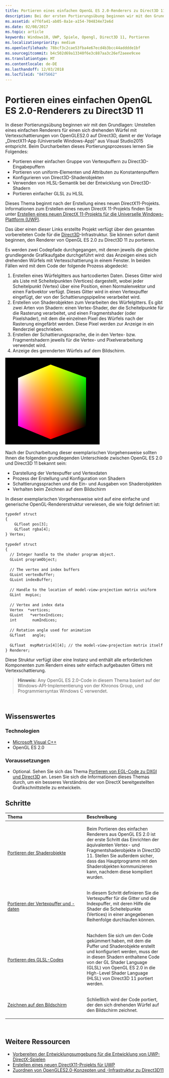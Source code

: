 ```yaml
---
title: Portieren eines einfachen OpenGL ES 2.0-Renderers zu Direct3D 11
description: Bei der ersten Portierungsübung beginnen wir mit den Grundlagen - Umstellen eines einfachen Renderers für einen sich drehenden Würfel mit Vertexschattierungen von OpenGLES2.0 auf Direct3D, damit er der Vorlage DirectX 11-App (Universelle Windows-App) aus Visual Studio2015 entspricht.
ms.assetid: e7f6fa41-ab05-8a1e-a154-704834e72e6d
ms.date: 02/08/2017
ms.topic: article
keywords: Windows10, UWP, Spiele, Opengl, Direct3D 11, Portieren
ms.localizationpriority: medium
ms.openlocfilehash: 78bcf3c2cae53fba4e67ecd4b3bcc44adddde1bf
ms.sourcegitcommit: b4c502d69a13340f6e3c887aa3c26ef2aeee9cee
ms.translationtype: MT
ms.contentlocale: de-DE
ms.lasthandoff: 12/03/2018
ms.locfileid: "8475662"
---
```

# <a name="port-a-simple-opengl-es-20-renderer-to-direct3d-11"></a>Portieren eines einfachen OpenGL ES 2.0-Renderers zu Direct3D 11



In dieser Portierungsübung beginnen wir mit den Grundlagen: Umstellen eines einfachen Renderers für einen sich drehenden Würfel mit Vertexschattierungen von OpenGLES2.0 auf Direct3D, damit er der Vorlage „DirectX11-App (Universelle Windows-App)“ aus Visual Studio2015 entspricht. Beim Durcharbeiten dieses Portierungsprozesses lernen Sie Folgendes:

-   Portieren einer einfachen Gruppe von Vertexpuffern zu Direct3D-Eingabepuffern
-   Portieren von uniform-Elementen und Attributen zu Konstantenpuffern
-   Konfigurieren von Direct3D-Shaderobjekten
-   Verwenden von HLSL-Semantik bei der Entwicklung von Direct3D-Shadern
-   Portieren einfacher GLSL zu HLSL

Dieses Thema beginnt nach der Erstellung eines neuen DirectX11-Projekts. Informationen zum Erstellen eines neuen DirectX 11-Projekts finden Sie unter [Erstellen eines neuen DirectX 11-Projekts für die Universelle Windows-Plattform (UWP)](user-interface.md).

Das über einen dieser Links erstellte Projekt verfügt über den gesamten vorbereiteten Code für die [Direct3D](https://msdn.microsoft.com/library/windows/desktop/ff476345)-Infrastruktur. Sie können sofort damit beginnen, den Renderer von OpenGL ES 2.0 zu Direct3D 11 zu portieren.

Es werden zwei Codepfade durchgegangen, mit denen jeweils die gleiche grundlegende Grafikaufgabe durchgeführt wird: das Anzeigen eines sich drehenden Würfels mit Vertexschattierung in einem Fenster. In beiden Fällen wird mit dem Code der folgende Prozess abgedeckt:

1.  Erstellen eines Würfelgitters aus hartcodierten Daten. Dieses Gitter wird als Liste mit Scheitelpunkten (Vertices) dargestellt, wobei jeder Scheitelpunkt (Vertex) über eine Position, einen Normalenvektor und einen Farbvektor verfügt. Dieses Gitter wird in einen Vertexpuffer eingefügt, der von der Schattierungspipeline verarbeitet wird.
2.  Erstellen von Shaderobjekten zum Verarbeiten des Würfelgitters. Es gibt zwei Arten von Shadern: einen Vertex-Shader, der die Scheitelpunkte für die Rasterung verarbeitet, und einen Fragmentshader (oder Pixelshader), mit dem die einzelnen Pixel des Würfels nach der Rasterung eingefärbt werden. Diese Pixel werden zur Anzeige in ein Renderziel geschrieben.
3.  Erstellen der Schattierungssprache, die in den Vertex- bzw. Fragmentshadern jeweils für die Vertex- und Pixelverarbeitung verwendet wird.
4.  Anzeige des gerenderten Würfels auf dem Bildschirm.

![Einfacher OpenGL-Würfel](images/simple-opengl-cube.png)

Nach der Durcharbeitung dieser exemplarischen Vorgehensweise sollten Ihnen die folgenden grundlegenden Unterschiede zwischen OpenGL ES 2.0 und Direct3D 11 bekannt sein:

-   Darstellung der Vertexpuffer und Vertexdaten
-   Prozess der Erstellung und Konfiguration von Shadern
-   Schattierungssprachen und die Ein- und Ausgaben von Shaderobjekten
-   Verhalten beim Zeichnen auf dem Bildschirm

In dieser exemplarischen Vorgehensweise wird auf eine einfache und generische OpenGL-Rendererstruktur verwiesen, die wie folgt definiert ist:

``` syntax
typedef struct 
{
    GLfloat pos[3];        
    GLfloat rgba[4];
} Vertex;

typedef struct
{
  // Integer handle to the shader program object.
  GLuint programObject;

  // The vertex and index buffers
  GLuint vertexBuffer;
  GLuint indexBuffer;

  // Handle to the location of model-view-projection matrix uniform
  GLint  mvpLoc; 
   
  // Vertex and index data
  Vertex  *vertices;
  GLuint   *vertexIndices;
  int       numIndices;

  // Rotation angle used for animation
  GLfloat   angle;

  GLfloat  mvpMatrix[4][4]; // the model-view-projection matrix itself
} Renderer;
```

Diese Struktur verfügt über eine Instanz und enthält alle erforderlichen Komponenten zum Rendern eines sehr einfach aufgebauten Gitters mit Vertexschattierung.

> **Hinweis:** Any OpenGL ES 2.0-Code in diesem Thema basiert auf der Windows-API-Implementierung von der Khronos Group, und Programmiersyntax Windows C verwendet.

 

## <a name="what-you-need-to-know"></a>Wissenswertes


### <a name="technologies"></a>Technologien

-   [Microsoft Visual C++](http://msdn.microsoft.com/library/vstudio/60k1461a.aspx)
-   OpenGL ES 2.0

### <a name="prerequisites"></a>Voraussetzungen

-   Optional. Sehen Sie sich das Thema [Portieren von EGL-Code zu DXGI und Direct3D](moving-from-egl-to-dxgi.md) an. Lesen Sie sich die Informationen dieses Themas durch, um ein besseres Verständnis der von DirectX bereitgestellten Grafikschnittstelle zu entwickeln.

## <a name="span-idkeylinksstepsheadingspansteps"></a><span id="keylinks_steps_heading"></span>Schritte


<table>
<colgroup>
<col width="50%" />
<col width="50%" />
</colgroup>
<thead>
<tr class="header">
<th align="left">Thema</th>
<th align="left">Beschreibung</th>
</tr>
</thead>
<tbody>
<tr class="odd">
<td align="left"><p><a href="port-the-shader-config.md">Portieren der Shaderobjekte</a></p></td>
<td align="left"><p>Beim Portieren des einfachen Renderers aus OpenGL ES 2.0 ist der erste Schritt das Einrichten der äquivalenten Vertex- und Fragmentshaderobjekte in Direct3D 11. Stellen Sie außerdem sicher, dass das Hauptprogramm mit den Shaderobjekten kommunizieren kann, nachdem diese kompiliert wurden.</p></td>
</tr>
<tr class="even">
<td align="left"><p><a href="port-the-vertex-buffers-and-data-config.md">Portieren der Vertexpuffer und -daten</a></p></td>
<td align="left"><p>In diesem Schritt definieren Sie die Vertexpuffer für die Gitter und die Indexpuffer, mit deren Hilfe die Shader die Scheitelpunkte (Vertices) in einer angegebenen Reihenfolge durchlaufen können.</p></td>
</tr>
<tr class="odd">
<td align="left"><p><a href="port-the-glsl.md">Portieren des GLSL-Codes</a></p></td>
<td align="left"><p>Nachdem Sie sich um den Code gekümmert haben, mit dem die Puffer und Shaderobjekte erstellt und konfiguriert werden, muss der in diesen Shadern enthaltene Code von der GL Shader Language (GLSL) von OpenGL ES 2.0 in die High-Level Shader Language (HLSL) von Direct3D 11 portiert werden.</p></td>
</tr>
<tr class="even">
<td align="left"><p><a href="draw-to-the-screen.md">Zeichnen auf den Bildschirm</a></p></td>
<td align="left"><p>Schließlich wird der Code portiert, der den sich drehenden Würfel auf den Bildschirm zeichnet.</p></td>
</tr>
</tbody>
</table>

 

## <a name="span-idadditionalresourcesspanadditional-resources"></a><span id="additional_resources"></span>Weitere Ressourcen


-   [Vorbereiten der Entwicklungsumgebung für die Entwicklung von UWP-DirectX-Spielen](prepare-your-dev-environment-for-windows-store-directx-game-development.md)
-   [Erstellen eines neuen DirectX11-Projekts für UWP](user-interface.md)
-   [Zuordnen von OpenGLES2.0-Konzepten und -Infrastruktur zu Direct3D11](map-concepts-and-infrastructure.md)

 

 




